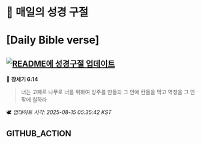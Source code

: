 # 🙏 매일의 성경 구절
# [Daily Bible verse]
## [![README에 성경구절 업데이트](https://github.com/DONGSUKA/first_test/actions/workflows/update-readme-bible.yml/badge.svg)](https://github.com/DONGSUKA/first_test/actions/workflows/update-readme-bible.yml)
<!-- START_BIBLE_VERSE -->
📖 **창세기 6:14**
> 너는 고페르 나무로 너를 위하여 방주를 만들되 그 안에 칸들을 막고 역청을 그 안팎에 칠하라

🕊️ _업데이트 시각: 2025-08-15 05:35:42 KST_
  <!-- END_BIBLE_VERSE -->
## GITHUB_ACTION
